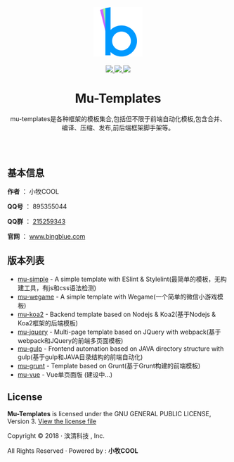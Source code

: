 <div align="center">
  <a href="http://www.bingblue.com">
    <img width="112" heigth="112" src="https://github.com/bingblue/group/blob/master/public/img/logo-b-square.png">
  </a>
  <br>
  <br>
	<a href="https://standardjs.com">
		<img src="https://img.shields.io/badge/code_style-standard-brightgreen.svg">
	</a>
  <a href="https://github.com/stylelint/stylelint">
		<img src="https://img.shields.io/badge/css%20style-stylelint-brightgreen.svg">
	</a>
  <a href="https://jq.qq.com/?_wv=1027&k=5tyQDAd">
		<img src="https://img.shields.io/badge/QQ%20Group-215259343-blue.svg">
	</a>
  <h1>Mu-Templates</h1>
  <p>
    mu-templates是各种框架的模板集合,包括但不限于前端自动化模板,包含合并、编译、压缩、发布,前后端框架脚手架等。
  <p>
  <br>
  <br>
</div>

## 基本信息

**作者** ： 小牧COOL

**QQ号** ： 895355044

**QQ群** ： [215259343][4]

**官网** ： www.bingblue.com

## 版本列表

- [mu-simple][1]  -  A simple template with ESlint & Stylelint(最简单的模板，无构建工具，有js和css语法检测)
- [mu-wegame][8]  -  A simple template with Wegame(一个简单的微信小游戏模板)
- [mu-koa2][7]  -  Backend template based on Nodejs & Koa2(基于Nodejs & Koa2框架的后端模板)
- [mu-jquery][2]  -  Multi-page template based on JQuery with webpack(基于webpack和JQuery的前端多页面模板)
- [mu-gulp][5] - Frontend automation based on JAVA directory structure with gulp(基于gulp和JAVA目录结构的前端自动化)
- [mu-grunt][3] - Template based on Grunt(基于Grunt构建的前端模板)
- [mu-vue][6]     -  Vue单页面版 (建设中...)

## License

**Mu-Templates** is licensed under the GNU GENERAL PUBLIC LICENSE, Version 3. [View the license file](https://github.com/xiaomucool/mu-templates/blob/master/LICENSE)

Copyright © 2018 · 滨清科技 , Inc. 

All Rights Reserved · Powered by : **小牧COOL**

[1]:https://github.com/xiaomucool/mu-templates/tree/mu-simple
[2]:https://github.com/xiaomucool/mu-templates/tree/mu-jquery
[3]:https://github.com/xiaomucool/mu-templates/tree/mu-grunt
[4]:https://jq.qq.com/?_wv=1027&k=5tyQDAd
[5]:https://github.com/xiaomucool/mu-templates/tree/mu-gulp
[6]:https://github.com/xiaomucool/mu-templates/tree/mu-vue
[7]:https://github.com/xiaomucool/mu-templates/tree/mu-koa2
[8]:https://github.com/xiaomucool/mu-templates/tree/mu-wegame
